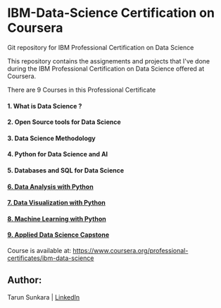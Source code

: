 # IBM-Data-Science Certification on Coursera
Git repository for IBM Professional Certification on Data Science

This repository contains the assignements and projects that I've done during the IBM Professional Certification on Data Science offered at Coursera.

There are 9 Courses in this Professional Certificate
#### 1. What is Data Science ?
#### 2. Open Source tools for Data Science
#### 3. Data Science Methodology
#### 4. Python for Data Science and AI
#### 5. Databases and SQL for Data Science
#### [6. Data Analysis with Python](https://github.com/Tarun-7/IBM-Data-Science/tree/master/6.Data%20Analysis%20with%20Python)
#### [7. Data Visualization with Python](https://github.com/Tarun-7/IBM-Data-Science/tree/master/7.%20Data%20Visualization%20with%20Python)
#### [8. Machine Learning with Python](https://github.com/Tarun-7/IBM-Data-Science/tree/master/8.%20Machine%20Learning%20with%20Python)
#### [9. Applied Data Science Capstone](https://github.com/Tarun-7/IBM-Data-Science/tree/master/Applied%20Data%20Science%20Capstone)



Course is available at: https://www.coursera.org/professional-certificates/ibm-data-science

## Author:
Tarun Sunkara | [LinkedIn](https://www.linkedin.com/in/tarunkumar-sunkara/)
